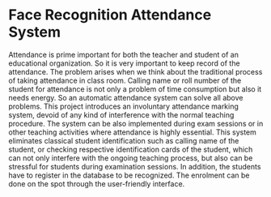 # Face Recognition Attendance System
 Attendance is prime important for both the teacher and student of an educational organization. So it is very important to keep record of the attendance. The problem arises when we think about the traditional process of taking attendance in class room. Calling name or roll number of the student for attendance is not only a problem of time consumption but also it needs energy. So an automatic attendance system can solve all above problems.   This project introduces an involuntary attendance marking system, devoid of any kind of interference with the normal teaching procedure. The system can be also implemented during exam sessions or in other teaching activities where attendance is highly essential. This system eliminates classical student identification such as calling name of the student, or checking respective identification cards of the student, which can not only interfere with the ongoing teaching process, but also can be stressful for students during examination sessions.  In addition, the students have to register in the database to be recognized. The enrolment can be done on the spot through the user-friendly interface.
